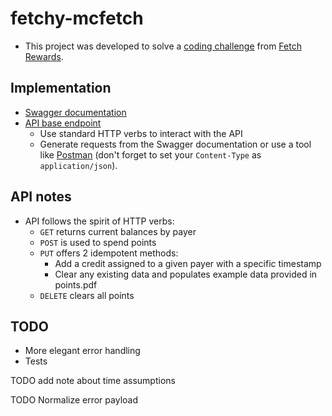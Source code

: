 # fetchy-mcfetch

- This project was developed to solve a [coding challenge](https://fetch-hiring.s3.us-east-1.amazonaws.com/points.pdf) from [Fetch Rewards](https://fetchrewards.com/).

## Implementation
- [Swagger documentation](https://fetch-points20210919001315.azurewebsites.net/)
- [API base endpoint](https://fetch-points20210919001315.azurewebsites.net/api/points)
  - Use standard HTTP verbs to interact with the API
  - Generate requests from the Swagger documentation or use a tool like [Postman](https://www.postman.com/) (don't forget to set your `Content-Type` as `application/json`).

## API notes
- API follows the spirit of HTTP verbs:
  - `GET` returns current balances by payer
  - `POST` is used to spend points
  - `PUT` offers 2 idempotent methods:
    - Add a credit assigned to a given payer with a specific timestamp
    - Clear any existing data and populates example data provided in points.pdf
  - `DELETE` clears all points

## TODO
- More elegant error handling
- Tests


TODO add note about time assumptions

TODO Normalize error payload
